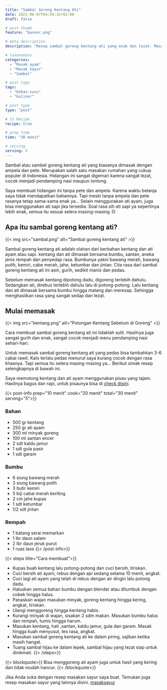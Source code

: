 ```yaml
---
title: "Sambal Goreng Kentang Ati"
date: 2021-06-07T04:59:32+02:00
draft: false

# post thumb
feature: "banner.png"

# meta description
description: "Resep sambal goreng kentang ati yang enak dan lezat. Masakan rumahan ini biasanya disajikan saat ada acara hajatan, pesta atau dihari lebaran. "

# taxonomies
categories:
  - "Masak ayam"
  - "Masak Sayur"
  - "Sambal"

# post tags
tags:
  - "bebas-susu"
  - "kuliner"

# post type
type: "post"

# Is Recipe
recipe: true

# prep time
time: "30 menit"

# serving
serving: 5
---
```

Sambal atau sambel goreng kentang ati yang biasanya dimasak dengan ampela dan pete. Merupakan salah satu masakan rumahan yang cukup populer di Indonesia. Hidangan ini sangat digemari karena sangat lezat, cocok menjadi pendamping nasi maupun lontong.

Saya membuat hidangan ini tanpa pete dan ampela. Karena waktu belanja saya tidak mendapatkan bahannya. Tapi meski tanpa ampela dan pete rasanya tetap sama-sama enak ya... Selain menggunakan ati ayam, juga bisa menggunakan ati sapi jika tersedia. Soal rasa sih ati sapi ya sepertinya lebih enak, semua itu sesuai selera masing-masing :D

## Apa itu sambal goreng kentang ati?

{{< img src="sambal.png" alt="Sambal goreng kentang ati" >}}

Sambal goreng kentang ati adalah olahan dari berbahan kentang dan ati ayam atau sapi. kentang dan ati dimasak bersama bumbu, santan, aneka jenis rempah dan penyedap rasa. Bumbunya yakni bawang merah, bawang putih, kemiri, cabe merah, jahe, ketumbar dan jintan. Cita rasa dari sambal goreng kentang ati ini asin, gurih, sedikit manis dan pedas.

Sebelum memasak kentang dipotong dadu, digoreng terlebih dahulu. Sedangkan ati, direbus terlebih dahulu lalu di potong-potong. Lalu kentang dan ati dimasak bersama bumbu hingga matang dan meresap. Sehingga menghasilkan rasa yang sangat sedap dan lezat.

## Mulai memasak

{{< img src="kentang.png" alt="Potongan Kentang Sebelum di Goreng" >}}

Cara membuat sambal goreng kentang ati ini tidaklah sulit. Hasilnya juga sangat gurih dan enak, sangat cocok menjadi menu pendamping nasi sehari-hari.

Untuk memasak sambal goreng kentang ati yang pedas bisa tambahkan 3-6 cabai rawit. Kalo terlalu pedas menurut saya kurang cocok dengan rasa khasnya. Tapi semua itu selera masing-masing ya... Berikut simak resep selengkapnya di bawah ini.


Saya memotong kentang dan ati ayam menggunakan pisau yang tajam. Hasilnya bagus dan rapi, untuk pisaunya bisa di [check disini](https://s.click.aliexpress.com/e/_ADVYjp).

{{< post-info prep="10 menit" cook="20 menit" total="30 menit" serving="5">}}

### Bahan

-   500 gr kentang
-   250 gr ati ayam
-   300 ml minyak goreng
-   100 ml santan encer
-   2 sdt kaldu jamur
-   1 sdt gula pasir
-   1 sdt garam

### Bumbu

-   6 siung bawang merah
-   3 siung bawang putih
-   3 butir kemiri
-   5 biji cabai merah keriting
-   2 cm jahe kupas
-   1 sdt ketumbar
-   1/2 sdt jintan

### Rempah

-   1 batang serai memarkan
-   1 lbr daun salam
-   2 lbr daun jeruk purut
-   1 ruas laos
{{< /post-info>}}

{{< steps title="Cara membuat">}}
-   Kupas buah kentang lalu potong-potong dan cuci bersih, tiriskan.
-   Cuci bersih ati ayam, rebus dengan api sedang selama 10 menit, angkat.
-   Cuci lagi ati ayam yang telah di rebus dengan air dingin lalu potong dadu.
-   Haluskan semua bahan bumbu dengan blender atau ditumbuk dengan cobek hingga halus.
-   Panaskan wajan masukan minyak, goreng kentang hingga kering, angkat, tiriskan.
-   Ulangi menggoreng hingga kentang habis.
-   Kurangi minyak di wajan, sisakan 2 sdm makan. Masukan bumbu halus dan rempah, tumis hingga harum.
-   Masukan kentang, hati ,santan, kaldu jamur, gula dan garam. Masak hingga kuah menyusut, tes rasa, angkat.
-   Masukan sambal goreng kentang ati ke dalam piring, sajikan ketika masih hangat.
-   Tuang sambal hijau ke dalam lepek, sambal hijau yang lezat siap untuk dinikmati.
{{< /steps>}}

{{< blockquote>}}
Bisa menggoreng ati ayam juga untuk hasil yang kering dan tidak mudah hancur.
{{< /blockquote>}}

Jika Anda suka dengan resep masakan sayur saya buat. Temukan juga resep masakan sayur yang lainnya disini. [masaksayur](/categories/masak-sayur/)